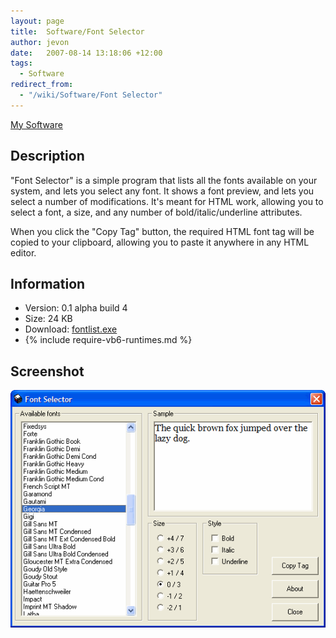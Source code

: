 ```yaml
---
layout: page
title:  Software/Font Selector
author: jevon
date:   2007-08-14 13:18:06 +12:00
tags:
  - Software
redirect_from:
  - "/wiki/Software/Font Selector"
---
```


[My Software](../Software.md)

## Description
"Font Selector" is a simple program that lists all the fonts available on your system, and lets you select any font. It shows a font preview, and lets you select a number of modifications. It's meant for HTML work, allowing you to select a font, a size, and any number of bold/italic/underline attributes.

When you click the "Copy Tag" button, the required HTML font tag will be copied to your clipboard, allowing you to paste it anywhere in any HTML editor.

## Information
- Version: 0.1 alpha build 4
- Size: 24 KB
- Download: <a href="https://github.com/soundasleep/jevon.org/releases/download/old-files/fontlist.exe">fontlist.exe</a>
- {% include require-vb6-runtimes.md %}

## Screenshot
<img src="/img/screenshots/fontlist.png" alt="Screenshot of Font Selector software">

